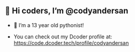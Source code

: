 ## 👋 Hi coders, I’m @codyandersan
- 👀 I’m a 13 year old pythonist!

- You can check out my Dcoder profile at: https://code.dcoder.tech/profile/codyandersan

<!---
codyandersan/codyandersan is a ✨ special ✨ repository because its `README.md` (this file) appears on your GitHub profile.
You can click the Preview link to take a look at your changes.
--->
